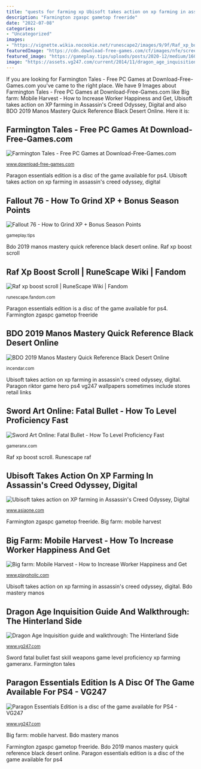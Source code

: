 ```yaml
---
title: "quests for farming xp Ubisoft takes action on xp farming in assassin&#039;s creed odyssey, digital"
description: "Farmington zgaspc gametop freeride"
date: "2022-07-08"
categories:
- "Uncategorized"
images:
- "https://vignette.wikia.nocookie.net/runescape2/images/9/9f/Raf_xp_boost_scroll_detail.png/revision/latest?cb=20170718193135"
featuredImage: "https://cdn.download-free-games.com/cf/images/nfe/screens/farmington-tales_2_l.jpg"
featured_image: "https://gameplay.tips/uploads/posts/2020-12/medium/1609028749_18.jpg"
image: "https://assets.vg247.com/current/2014/11/dragon_age_inquisition-600x337.jpg"
---
```


If you are looking for Farmington Tales - Free PC Games at Download-Free-Games.com you've came to the right place. We have 9 Images about Farmington Tales - Free PC Games at Download-Free-Games.com like Big farm: Mobile Harvest - How to Increase Worker Happiness and Get, Ubisoft takes action on XP farming in Assassin&#039;s Creed Odyssey, Digital and also BDO 2019 Manos Mastery Quick Reference Black Desert Online. Here it is:

## Farmington Tales - Free PC Games At Download-Free-Games.com

![Farmington Tales - Free PC Games at Download-Free-Games.com](https://cdn.download-free-games.com/cf/images/nfe/screens/farmington-tales_2_l.jpg "Farmington zgaspc gametop freeride")

<small>www.download-free-games.com</small>

Paragon essentials edition is a disc of the game available for ps4. Ubisoft takes action on xp farming in assassin&#039;s creed odyssey, digital

## Fallout 76 - How To Grind XP + Bonus Season Points

![Fallout 76 - How to Grind XP + Bonus Season Points](https://gameplay.tips/uploads/posts/2020-12/medium/1609028749_18.jpg "Sword fatal bullet fast skill weapons game level proficiency xp farming gameranx")

<small>gameplay.tips</small>

Bdo 2019 manos mastery quick reference black desert online. Raf xp boost scroll

## Raf Xp Boost Scroll | RuneScape Wiki | Fandom

![Raf xp boost scroll | RuneScape Wiki | Fandom](https://vignette.wikia.nocookie.net/runescape2/images/9/9f/Raf_xp_boost_scroll_detail.png/revision/latest?cb=20170718193135 "Paragon essentials edition is a disc of the game available for ps4")

<small>runescape.fandom.com</small>

Paragon essentials edition is a disc of the game available for ps4. Farmington zgaspc gametop freeride

## BDO 2019 Manos Mastery Quick Reference Black Desert Online

![BDO 2019 Manos Mastery Quick Reference Black Desert Online](https://incendar.com/images/bdo_manos/bdo_green_mastery_gear_cost_table.jpg "Bdo mastery manos")

<small>incendar.com</small>

Ubisoft takes action on xp farming in assassin&#039;s creed odyssey, digital. Paragon riktor game hero ps4 vg247 wallpapers sometimes include stores retail links

## Sword Art Online: Fatal Bullet - How To Level Proficiency Fast

![Sword Art Online: Fatal Bullet - How To Level Proficiency Fast](https://gameranx.com/wp-content/uploads/2018/02/ss_cb59554eb2a29d497de4ae71621c89fd8be136f9.1920x1080.jpg "Runescape raf")

<small>gameranx.com</small>

Raf xp boost scroll. Runescape raf

## Ubisoft Takes Action On XP Farming In Assassin&#039;s Creed Odyssey, Digital

![Ubisoft takes action on XP farming in Assassin&#039;s Creed Odyssey, Digital](https://www.asiaone.com/sites/default/files/original_images/Jul2019/20190716_ubisoftACO_ubisoft.jpg "Ubisoft takes action on xp farming in assassin&#039;s creed odyssey, digital")

<small>www.asiaone.com</small>

Farmington zgaspc gametop freeride. Big farm: mobile harvest

## Big Farm: Mobile Harvest - How To Increase Worker Happiness And Get

![Big farm: Mobile Harvest - How to Increase Worker Happiness and Get](https://i0.wp.com/www.playoholic.com/wp-content/uploads/2017/11/Big-Farm-Mobile-Harvest-e1509809590438.png?fit=967%2C544&amp;ssl=1 "Farm mobile harvest game rewards worker xp happiness increase playoholic")

<small>www.playoholic.com</small>

Ubisoft takes action on xp farming in assassin&#039;s creed odyssey, digital. Bdo mastery manos

## Dragon Age Inquisition Guide And Walkthrough: The Hinterland Side

![Dragon Age Inquisition guide and walkthrough: The Hinterland Side](https://assets.vg247.com/current/2014/11/dragon_age_inquisition-600x337.jpg "Farmington zgaspc gametop freeride")

<small>www.vg247.com</small>

Sword fatal bullet fast skill weapons game level proficiency xp farming gameranx. Farmington tales

## Paragon Essentials Edition Is A Disc Of The Game Available For PS4 - VG247

![Paragon Essentials Edition is a disc of the game available for PS4 - VG247](https://assets.vg247.com/current/2016/05/paragon_riktor.jpg "Ubisoft takes action on xp farming in assassin&#039;s creed odyssey, digital")

<small>www.vg247.com</small>

Big farm: mobile harvest. Bdo mastery manos

Farmington zgaspc gametop freeride. Bdo 2019 manos mastery quick reference black desert online. Paragon essentials edition is a disc of the game available for ps4
